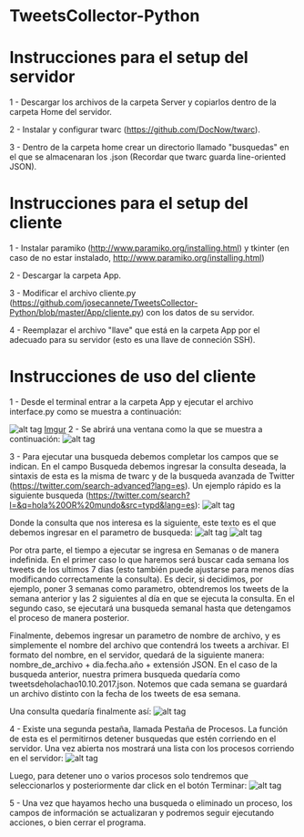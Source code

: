 # TweetsCollector-Python

# Instrucciones para el setup del servidor

1 - Descargar los archivos de la carpeta Server y copiarlos dentro de la carpeta Home del servidor.

2 - Instalar y configurar twarc (https://github.com/DocNow/twarc).

3 - Dentro de la carpeta home crear un directorio llamado "busquedas" en el que se almacenaran los .json (Recordar que twarc guarda line-oriented JSON).

# Instrucciones para el setup del cliente

1 - Instalar paramiko (http://www.paramiko.org/installing.html) y tkinter (en caso de no estar instalado, http://www.paramiko.org/installing.html)

2 - Descargar la carpeta App.

3 - Modificar el archivo cliente.py (https://github.com/josecannete/TweetsCollector-Python/blob/master/App/cliente.py) con los datos de su servidor.

4 - Reemplazar el archivo "llave" que está en la carpeta App por el adecuado para su servidor (esto es una llave de conneción SSH).

# Instrucciones de uso del cliente

1 - Desde el terminal entrar a la carpeta App y ejecutar el archivo interface.py como se muestra a continuación:

![alt tag](http://imgur.com/i0QcXcZ)
[Imgur](http://i.imgur.com/i0QcXcZ.png)
2 - Se abrirá una ventana como la que se muestra a continuación:
![alt tag](http://imgur.com/i0QcXcZ)

3 - Para ejecutar una busqueda debemos completar los campos que se indican. En el campo Busqueda debemos ingresar la consulta deseada, la sintaxis de esta es la misma de twarc y de la busqueda avanzada de Twitter (https://twitter.com/search-advanced?lang=es). Un ejemplo rápido es la siguiente busqueda (https://twitter.com/search?l=&q=hola%20OR%20mundo&src=typd&lang=es):
![alt tag](http://imgur.com/iizToU7)

Donde la consulta que nos interesa es la siguiente, este texto es el que debemos ingresar en el parametro de busqueda:
![alt tag](http://imgur.com/xxS2pse)
![alt tag](http://imgur.com/tDAAxdv)


Por otra parte, el tiempo a ejecutar se ingresa en Semanas o de manera indefinida. En el primer caso lo que haremos será buscar cada semana los tweets de los ultimos 7 dias (esto también puede ajustarse para menos días modificando correctamente la consulta). Es decir, si decidimos, por ejemplo, poner 3 semanas como parametro, obtendremos los tweets de la semana anterior y las 2 siguientes al día en que se ejecuta la consulta. En el segundo caso, se ejecutará una busqueda semanal hasta que detengamos el proceso de manera posterior.

Finalmente, debemos ingresar un parametro de nombre de archivo, y es simplemente el nombre del archivo que contendrá los tweets a archivar. El formato del nombre, en el servidor, quedará de la siguiente manera: nombre_de_archivo + dia.fecha.año + extensión JSON. En el caso de la busqueda anterior, nuestra primera busqueda quedaría como tweetsdeholachao10.10.2017.json. Notemos que cada semana se guardará un archivo distinto con la fecha de los tweets de esa semana.

Una consulta quedaría finalmente así:
![alt tag](http://imgur.com/82iKWhy)

4 - Existe una segunda pestaña, llamada Pestaña de Procesos. La función de esta es el permitirnos detener busquedas que estén corriendo en el servidor. Una vez abierta nos mostrará una lista con los procesos corriendo en el servidor:
![alt tag](http://imgur.com/MjqFVdw)

Luego, para detener uno o varios procesos solo tendremos que seleccionarlos y posteriormente dar click en el botón Terminar:
![alt tag](http://imgur.com/ItiLKpc)

5 - Una vez que hayamos hecho una busqueda o eliminado un proceso, los campos de información se actualizaran y podremos seguir ejecutando acciones, o bien cerrar el programa.

